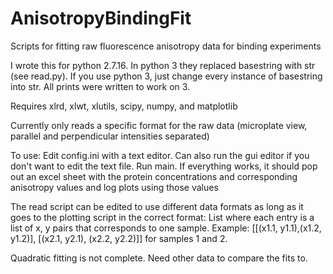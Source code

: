 # AnisotropyBindingFit
Scripts for fitting raw fluorescence anisotropy data for binding experiments

I wrote this for python 2.7.16. In python 3 they replaced basestring with str (see read.py). If you use python 3, just change every instance of basestring into str. All prints were written to work on 3.

Requires xlrd, xlwt, xlutils, scipy, numpy, and matplotlib

Currently only reads a specific format for the raw data (microplate view, parallel and perpendicular intensities separated)

To use:
	Edit config.ini with a text editor.
	Can also run the gui editor if you don't want to edit the text file.
	Run main. 
	If everything works, it should pop out an excel sheet with the protein concentrations and corresponding anisotropy values and log plots using those values

The read script can be edited to use different data formats as long as it goes to the plotting script in the correct format:
	List where each entry is a list of x, y pairs that corresponds to one sample. Example: [[(x1.1, y1.1),(x1.2, y1.2)], [(x2.1, y2.1), (x2.2, y2.2)]] for samples 1 and 2.

Quadratic fitting is not complete. Need other data to compare the fits to.